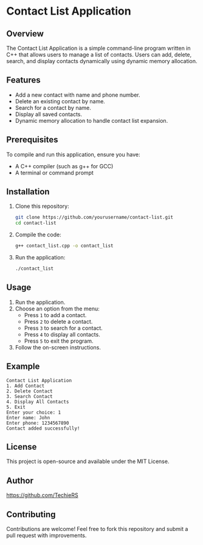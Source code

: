 # Contact List Application

## Overview
The Contact List Application is a simple command-line program written in C++ that allows users to manage a list of contacts. Users can add, delete, search, and display contacts dynamically using dynamic memory allocation.

## Features
- Add a new contact with name and phone number.
- Delete an existing contact by name.
- Search for a contact by name.
- Display all saved contacts.
- Dynamic memory allocation to handle contact list expansion.

## Prerequisites
To compile and run this application, ensure you have:
- A C++ compiler (such as g++ for GCC)
- A terminal or command prompt

## Installation
1. Clone this repository:
   ```sh
   git clone https://github.com/yourusername/contact-list.git
   cd contact-list
   ```
2. Compile the code:
   ```sh
   g++ contact_list.cpp -o contact_list
   ```
3. Run the application:
   ```sh
   ./contact_list
   ```

## Usage
1. Run the application.
2. Choose an option from the menu:
   - Press `1` to add a contact.
   - Press `2` to delete a contact.
   - Press `3` to search for a contact.
   - Press `4` to display all contacts.
   - Press `5` to exit the program.
3. Follow the on-screen instructions.

## Example
```
Contact List Application
1. Add Contact
2. Delete Contact
3. Search Contact
4. Display All Contacts
5. Exit
Enter your choice: 1
Enter name: John
Enter phone: 1234567890
Contact added successfully!
```

## License
This project is open-source and available under the MIT License.

## Author
https://github.com/TechieRS

## Contributing
Contributions are welcome! Feel free to fork this repository and submit a pull request with improvements.

